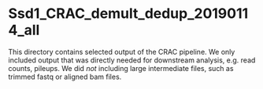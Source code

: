 # Ssd1_CRAC_demult_dedup_20190114_all

This directory contains selected output of the CRAC pipeline.
We only included output that was directly needed for downstream analysis, e.g. read counts, pileups.
We did *not* including large intermediate files, such as trimmed fastq or aligned bam files.
